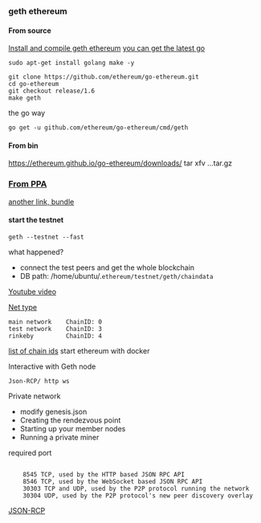 
### geth ethereum

#### From source 
[Install and compile geth ethereum](https://www.youtube.com/watch?v=1ZTQaXSENNs)
[you can get the latest go](../build/go,md)
```
sudo apt-get install golang make -y

git clone https://github.com/ethereum/go-ethereum.git
cd go-ethereum
git checkout release/1.6
make geth
```

the go way

```
go get -u github.com/ethereum/go-ethereum/cmd/geth
```
#### From bin

https://ethereum.github.io/go-ethereum/downloads/
tar xfv ...tar.gz 

### [From PPA](https://github.com/ethereum/go-ethereum/wiki/Installation-Instructions-for-Ubuntu)
[another link, bundle](https://ethereum.github.io/go-ethereum/install/)
#### start the testnet 
```
geth --testnet --fast 
```
what happened?

- connect the test peers and get the whole blockchain 
- DB path: /home/ubuntu/.`ethereum/testnet/geth/chaindata`

[Youtube video](https://www.youtube.com/watch?v=OTck7SLXTHY9)


 [Net type](https://github.com/ethereum/go-ethereum)

    main network    ChainID: 0 
    test network    ChainID: 3 
    rinkeby         ChainID: 4
[list of chain ids](https://github.com/ethereum/EIPs/blob/master/EIPS/eip-155.md)
start ethereum with docker

Interactive with Geth node 

    Json-RCP/ http ws 

Private network

- modify genesis.json
- Creating the rendezvous point
- Starting up your member nodes
- Running a private miner


required port 
```

    8545 TCP, used by the HTTP based JSON RPC API
    8546 TCP, used by the WebSocket based JSON RPC API
    30303 TCP and UDP, used by the P2P protocol running the network
    30304 UDP, used by the P2P protocol's new peer discovery overlay

```


[JSON-RCP](https://github.com/ethereum/wiki/wiki/JSON-RPC)